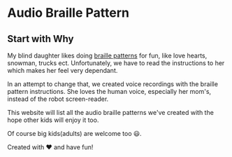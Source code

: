 # Audio Braille Pattern

## Start with Why

My blind daughter likes doing [braille patterns](https://www.pathstoliteracy.org/strategies/just-fun-braille-designs) for fun, like love hearts, snowman, trucks ect. Unfortunately, we have to read the instructions to her which makes her feel very dependant.

In an attempt to change that, we created voice recordings with the braille pattern instructions. She loves the human voice, especially her mom's, instead of the robot screen-reader. 

This website will list all the audio braille patterns we've created with the hope other kids will enjoy it too.

Of course big kids(adults) are welcome too :smiley:.

Created with :heart: and have fun!